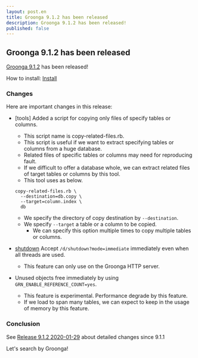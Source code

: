 ```yaml
---
layout: post.en
title: Groonga 9.1.2 has been released
description: Groonga 9.1.2 has been released!
published: false
---
```


## Groonga 9.1.2 has been released

[Groonga 9.1.2](/docs/news.html#release-9-1-2) has been released!

How to install: [Install](/docs/install.html)

### Changes

Here are important changes in this release:

* [tools] Added a script for copying only files of specify tables or columns.

  * This script name is copy-related-files.rb.
  * This script is useful if we want to extract specifying tables or columns from a huge database.
  * Related files of specific tables or columns may need for reproducing fault.
  * If we difficult to offer a database whole, we can extract related files of target tables or columns by this tool. 
  * This tool uses as below.

  ```shell
  copy-related-files.rb \
    --destination=db.copy \
    --target=column.index \
    db
  ```

  * We specify the directory of copy destination by `--destination`.
  * We specify `--target` a table or a column to be copied.
    * We can specify this option multiple times to copy multiple tables or columns.

* [shutdown](/docs/reference/commands/shutdown.html) Accept `/d/shutdown?mode=immediate` immediately even when all threads are used.

  * This feature can only use on the Groonga HTTP server.

* Unused objects free immediately by using `GRN_ENABLE_REFERENCE_COUNT=yes`.

  * This feature is experimental. Performance degrade by this feature.
  * If we load to span many tables, we can expect to keep in the usage of memory by this feature.

### Conclusion

See [Release 9.1.2 2020-01-29](/docs/news.html#release-9-1-2) about detailed changes since 9.1.1

Let's search by Groonga!
